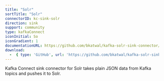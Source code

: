 ```yaml
---
title: "Solr"
sortTitle: "Solr"
connectorID: kc-sink-solr
direction: sink
support: community
type: kafkaConnect
iconInitial: So
iconGradient: 1
documentationURL: https://github.com/bkatwal/kafka-solr-sink-connector/blob/master/README.md
download:
  -  { type: 'GitHub', url: 'https://github.com/bkatwal/kafka-solr-sink-connector' }
---
```


Kafka Connect sink connector for Solr takes plain JSON data from Kafka topics and pushes it to Solr.
